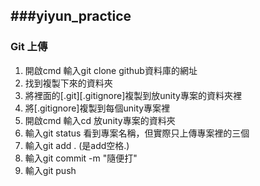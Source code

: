 ###yiyun_practice
---
### Git 上傳
1. 開啟cmd 輸入git clone github資料庫的網址	
2. 找到複製下來的資料夾	
3. 將裡面的[.git][.gitignore]複製到放unity專案的資料夾裡	
4. 將[.gitignore]複製到每個unity專案裡	
5. 開啟cmd 輸入cd 放unity專案的資料夾
6. 輸入git status 看到專案名稱，但實際只上傳專案裡的三個
7. 輸入git add . (是add空格.)
8. 輸入git commit -m "隨便打"
9. 輸入git push
